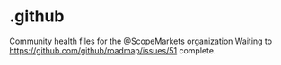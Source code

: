 # .github


Community health files for the @ScopeMarkets organization
Waiting to https://github.com/github/roadmap/issues/51 complete.

